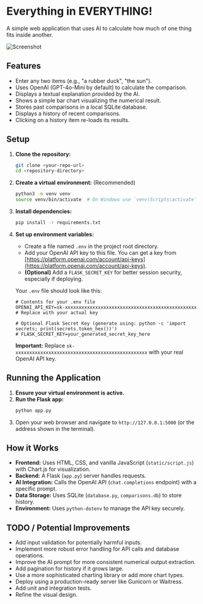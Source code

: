 # Everything in EVERYTHING!

A simple web application that uses AI to calculate how much of one thing fits inside another.

![Screenshot](app_screenshot.png) <!-- Add a screenshot later if possible -->

## Features

*   Enter any two items (e.g., "a rubber duck", "the sun").
*   Uses OpenAI (GPT-4o-Mini by default) to calculate the comparison.
*   Displays a textual explanation provided by the AI.
*   Shows a simple bar chart visualizing the numerical result.
*   Stores past comparisons in a local SQLite database.
*   Displays a history of recent comparisons.
*   Clicking on a history item re-loads its results.

## Setup

1.  **Clone the repository:**
    ```bash
    git clone <your-repo-url>
    cd <repository-directory>
    ```

2.  **Create a virtual environment:** (Recommended)
    ```bash
    python3 -m venv venv
    source venv/bin/activate  # On Windows use `venv\Scripts\activate`
    ```

3.  **Install dependencies:**
    ```bash
    pip install -r requirements.txt
    ```

4.  **Set up environment variables:**
    *   Create a file named `.env` in the project root directory.
    *   Add your OpenAI API key to this file. You can get a key from [https://platform.openai.com/account/api-keys](https://platform.openai.com/account/api-keys).
    *   **(Optional)** Add a `FLASK_SECRET_KEY` for better session security, especially if deploying.

    Your `.env` file should look like this:

    ```env
    # Contents for your .env file
    OPENAI_API_KEY=sk-xxxxxxxxxxxxxxxxxxxxxxxxxxxxxxxxxxxxxxxxxxxxxxxx # Replace with your actual key

    # Optional Flask Secret Key (generate using: python -c 'import secrets; print(secrets.token_hex())')
    # FLASK_SECRET_KEY=your_generated_secret_key_here
    ```
    **Important:** Replace `sk-xxxxxxxxxxxxxxxxxxxxxxxxxxxxxxxxxxxxxxxxxxxxxxxx` with your real OpenAI API key.

## Running the Application

1.  **Ensure your virtual environment is active.**
2.  **Run the Flask app:**
    ```bash
    python app.py
    ```
3.  Open your web browser and navigate to `http://127.0.0.1:5000` (or the address shown in the terminal).

## How it Works

*   **Frontend:** Uses HTML, CSS, and vanilla JavaScript (`static/script.js`) with Chart.js for visualization.
*   **Backend:** A Flask (`app.py`) server handles requests.
*   **AI Integration:** Calls the OpenAI API (`chat.completions` endpoint) with a specific prompt.
*   **Data Storage:** Uses SQLite (`database.py`, `comparisons.db`) to store history.
*   **Environment:** Uses `python-dotenv` to manage the API key securely.

## TODO / Potential Improvements

*   Add input validation for potentially harmful inputs.
*   Implement more robust error handling for API calls and database operations.
*   Improve the AI prompt for more consistent numerical output extraction.
*   Add pagination for history if it grows large.
*   Use a more sophisticated charting library or add more chart types.
*   Deploy using a production-ready server like Gunicorn or Waitress.
*   Add unit and integration tests.
*   Refine the visual design. 
